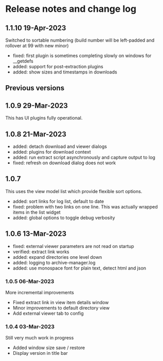 # Release notes and change log

## 1.1.10 19-Apr-2023

Switched to sortable numbering (build number will be left-padded and rollover at 99 with new minor)

- fixed: first plugin is sometimes completing slowly on windows for __getdefs
- added: support for post-extraction plugins
- added: show sizes and timestamps in downloads


## Previous versions

## 1.0.9 29-Mar-2023

This has UI plugins fully operational.

## 1.0.8 21-Mar-2023

- added: detach download and viewer dialogs
- added: plugins for download context
- added: run extract script asynchronously and capture output to log
- fixed: refresh on download dialog does not work

## 1.0.7

This uses the view model list which provide flexible sort options.

- added: sort links for log list, default to date
- fixed: problem with two links on one line. This was actually wrapped items in the list widget
- added: global options to toggle debug verbosity

## 1.0.6 13-Mar-2023

- fixed: external viewer parameters are not read on startup
- verified: extract link works
- added: expand directories one level down
- added: logging to archive-manager.log
- added: use monospace font for plain text, detect html and json

### 1.0.5 06-Mar-2023
More incremental improvements
 - Fixed extract link in view item details window
 - Minor improvements to default directory view
 - Add external viewer tab to config

### 1.0.4 03-Mar-2023
Still very much work in progress
 - Added window size save / restore
 - Display version in title bar

